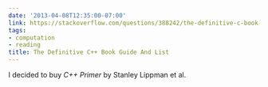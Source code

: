 ```yaml
---
date: '2013-04-08T12:35:00-07:00'
link: https://stackoverflow.com/questions/388242/the-definitive-c-book-guide-and-list
tags:
- computation
- reading
title: The Definitive C++ Book Guide And List
---
```


I decided to buy *C++ Primer* by Stanley Lippman et al.
